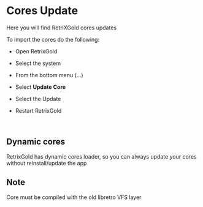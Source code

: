 # Cores Update

Here you will find RetriXGold cores updates

To import the cores do the following:

- Open RetrixGold

- Select the system

- From the bottom menu (...)

- Select <b>Update Core</b>

- Select the Update

- Restart RetrixGold


<br/>
	

## Dynamic cores

RetrixGold has dynamic cores loader, so you can always update your cores without reinstall/update the app


## Note

Core must be compiled with the old libretro VFS layer